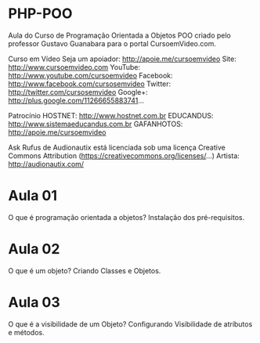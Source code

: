 # PHP-POO

Aula do Curso de Programação Orientada a Objetos POO criado pelo professor Gustavo Guanabara para o portal CursoemVideo.com.

Curso em Vídeo
Seja um apoiador: http://apoie.me/cursoemvideo
Site: http://www.cursoemvideo.com
YouTube: http://www.youtube.com/cursoemvideo
Facebook: http://www.facebook.com/cursosemvideo
Twitter: http://twitter.com/cursosemvideo
Google+: http://plus.google.com/11266655883741...

Patrocínio
HOSTNET: http://www.hostnet.com.br
EDUCANDUS: http://www.sistemaeducandus.com.br
GAFANHOTOS: http://apoie.me/cursoemvideo

Ask Rufus de Audionautix está licenciada sob uma licença Creative Commons Attribution (https://creativecommons.org/licenses/...)
Artista: http://audionautix.com/

# Aula 01

O que é programação orientada a objetos?
Instalação dos pré-requisitos.

# Aula 02

O que é um objeto?
Criando Classes e Objetos.

# Aula 03

O que é a visibilidade de um Objeto?
Configurando Visibilidade de atríbutos e métodos.
